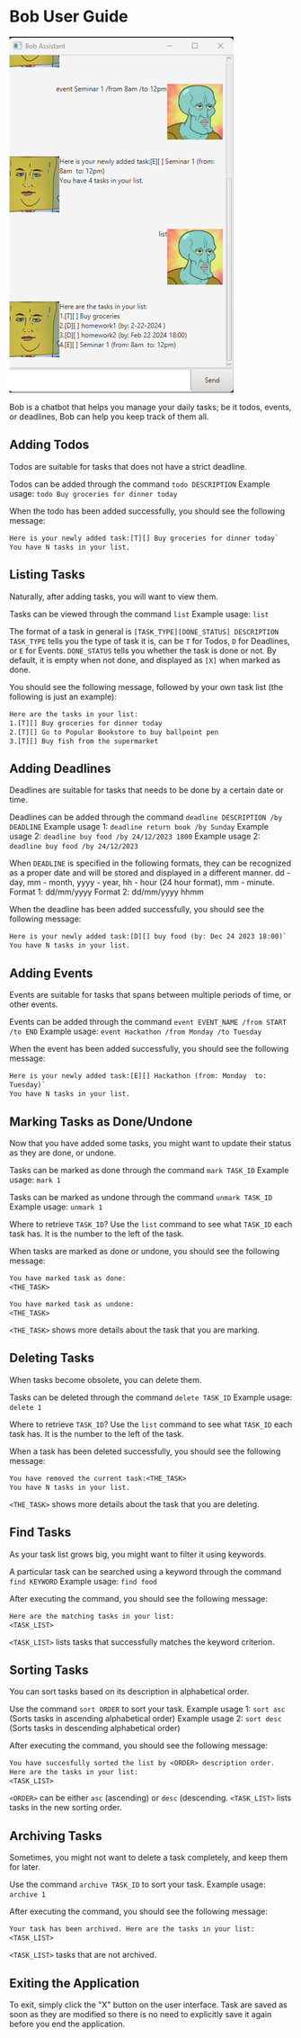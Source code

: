 # Bob User Guide

![Bob](Ui.png)

Bob is a chatbot that helps you manage your daily tasks; be it todos, events, or deadlines, Bob can help you keep track of them all.

## Adding Todos
Todos are suitable for tasks that does not have a strict deadline.

Todos can be added through the command `todo DESCRIPTION`
Example usage: `todo Buy groceries for dinner today`

When the todo has been added successfully, you should see the following message:
```
Here is your newly added task:[T][] Buy groceries for dinner today`
You have N tasks in your list. 
```

## Listing Tasks
Naturally, after adding tasks, you will want to view them.

Tasks can be viewed through the command `list`
Example usage: `list`

The format of a task in general is `[TASK_TYPE][DONE_STATUS] DESCRIPTION`
`TASK_TYPE` tells you the type of task it is, can be `T` for Todos, `D` for Deadlines, or `E` for Events.
`DONE_STATUS` tells you whether the task is done or not. By default, it is empty when not done, and displayed as `[X]` when marked as done.

You should see the following message, followed by your own task list (the following is just an example):
```
Here are the tasks in your list:
1.[T][] Buy groceries for dinner today
2.[T][] Go to Popular Bookstore to buy ballpoint pen
3.[T][] Buy fish from the supermarket
```

## Adding Deadlines
Deadlines are suitable for tasks that needs to be done by a certain date or time.

Deadlines can be added through the command `deadline DESCRIPTION /by DEADLINE`
Example usage 1: `deadline return book /by Sunday`
Example usage 2: `deadline buy food /by 24/12/2023 1800`
Example usage 2: `deadline buy food /by 24/12/2023`

When `DEADLINE` is specified in the following formats, they can be recognized as a proper date and will be stored and displayed in a different manner.
dd - day, mm - month, yyyy - year, hh - hour (24 hour format), mm - minute. 
Format 1: dd/mm/yyyy
Format 2: dd/mm/yyyy hhmm

When the deadline has been added successfully, you should see the following message:
```
Here is your newly added task:[D][] buy food (by: Dec 24 2023 18:00)`
You have N tasks in your list. 
```

## Adding Events
Events are suitable for tasks that spans between multiple periods of time, or other events.

Events can be added through the command `event EVENT_NAME /from START /to END`
Example usage: `event Hackathon /from Monday /to Tuesday`

When the event has been added successfully, you should see the following message:
```
Here is your newly added task:[E][] Hackathon (from: Monday  to: Tuesday)`
You have N tasks in your list.
```

## Marking Tasks as Done/Undone
Now that you have added some tasks, you might want to update their status as they are done, or undone.

Tasks can be marked as done through the command `mark TASK_ID`
Example usage: `mark 1`

Tasks can be marked as undone through the command `unmark TASK_ID`
Example usage: `unmark 1`

Where to retrieve `TASK_ID`?
Use the `list` command to see what `TASK_ID` each task has. It is the number to the left of the task.

When tasks are marked as done or undone, you should see the following message:
```
You have marked task as done:
<THE_TASK>
```
```
You have marked task as undone:
<THE_TASK>
```
`<THE_TASK>` shows more details about the task that you are marking.

## Deleting Tasks
When tasks become obsolete, you can delete them.

Tasks can be deleted through the command `delete TASK_ID`
Example usage: `delete 1`

Where to retrieve `TASK_ID`?
Use the `list` command to see what `TASK_ID` each task has. It is the number to the left of the task.

When a task has been deleted successfully, you should see the following message:
```
You have removed the current task:<THE_TASK>
You have N tasks in your list.
```
`<THE_TASK>` shows more details about the task that you are deleting.

## Find Tasks
As your task list grows big, you might want to filter it using keywords.

A particular task can be searched using a keyword through the command `find KEYWORD`
Example usage: `find food`

After executing the command, you should see the following message:
```
Here are the matching tasks in your list:
<TASK_LIST>
```
`<TASK_LIST>` lists tasks that successfully matches the keyword criterion.

## Sorting Tasks
You can sort tasks based on its description in alphabetical order.

Use the command `sort ORDER` to sort your task.
Example usage 1: `sort asc` (Sorts tasks in ascending alphabetical order)
Example usage 2: `sort desc` (Sorts tasks in descending alphabetical order)

After executing the command, you should see the following message:
```
You have succesfully sorted the list by <ORDER> description order. Here are the tasks in your list:
<TASK_LIST>
```
`<ORDER>` can be either `asc` (ascending) or `desc` (descending.
`<TASK_LIST>` lists tasks in the new sorting order.

## Archiving Tasks
Sometimes, you might not want to delete a task completely, and keep them for later.

Use the command `archive TASK_ID` to sort your task.
Example usage: `archive 1`

After executing the command, you should see the following message:
```
Your task has been archived. Here are the tasks in your list:
<TASK_LIST>
```
`<TASK_LIST>` tasks that are not archived.

## Exiting the Application
To exit, simply click the "X" button on the user interface.
Task are saved as soon as they are modified so there is no need to explicitly save it again before you end the application.